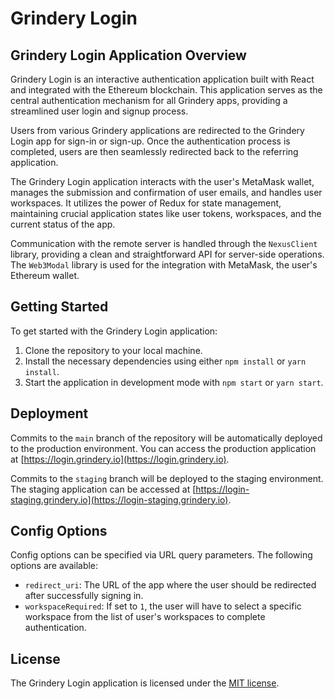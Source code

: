 # Grindery Login

## Grindery Login Application Overview

Grindery Login is an interactive authentication application built with React and integrated with the Ethereum blockchain. This application serves as the central authentication mechanism for all Grindery apps, providing a streamlined user login and signup process.

Users from various Grindery applications are redirected to the Grindery Login app for sign-in or sign-up. Once the authentication process is completed, users are then seamlessly redirected back to the referring application.

The Grindery Login application interacts with the user's MetaMask wallet, manages the submission and confirmation of user emails, and handles user workspaces. It utilizes the power of Redux for state management, maintaining crucial application states like user tokens, workspaces, and the current status of the app.

Communication with the remote server is handled through the `NexusClient` library, providing a clean and straightforward API for server-side operations. The `Web3Modal` library is used for the integration with MetaMask, the user's Ethereum wallet.

## Getting Started

To get started with the Grindery Login application:

1. Clone the repository to your local machine.
2. Install the necessary dependencies using either `npm install` or `yarn install`.
3. Start the application in development mode with `npm start` or `yarn start`.

## Deployment

Commits to the `main` branch of the repository will be automatically deployed to the production environment. You can access the production application at [https://login.grindery.io](https://login.grindery.io).

Commits to the `staging` branch will be deployed to the staging environment. The staging application can be accessed at [https://login-staging.grindery.io](https://login-staging.grindery.io).

## Config Options

Config options can be specified via URL query parameters. The following options are available:

- `redirect_uri`: The URL of the app where the user should be redirected after successfully signing in.
- `workspaceRequired`: If set to `1`, the user will have to select a specific workspace from the list of user's workspaces to complete authentication.

## License

The Grindery Login application is licensed under the [MIT license](https://choosealicense.com/licenses/mit/).
